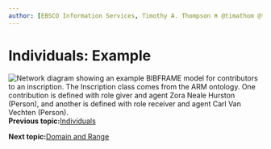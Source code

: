 ```yaml
---
author: [EBSCO Information Services, Timothy A. Thompson ⍝ @timathom @timathom@indieweb.social]
---
```


# Individuals: Example

![Network diagram showing an example BIBFRAME model for contributors to an inscription. The Inscription class comes from the ARM ontology. One contribution is defined with role giver and agent Zora Neale Hurston (Person), and another is defined with role receiver and agent Carl Van Vechten (Person).](../../../submaps/../img/bibframe_etc/arm_inscription_bf_contributions.svg "Describing Individuals")
**Previous topic:**[Individuals](../../day_1/lesson_4/individuals.md)

**Next topic:**[Domain and Range](../../day_1/lesson_4/domain_and_range.md)

